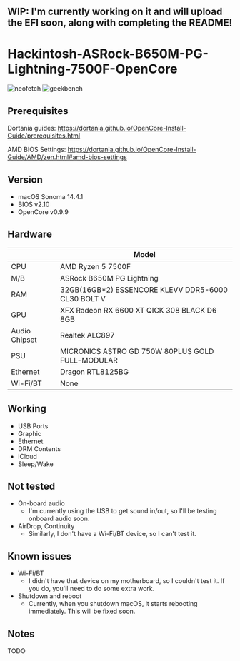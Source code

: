 ## WIP: I'm currently working on it and will upload the EFI soon, along with completing the README!
# Hackintosh-ASRock-B650M-PG-Lightning-7500F-OpenCore

![neofetch](https://github.com/edoko/Hackintosh-ASRock-B650M-PG-Lightning-7500F-OpenCore/assets/1365682/c0bd2aa7-451c-43ed-8315-147515c77240) ![geekbench](https://github.com/edoko/Hackintosh-ASRock-B650M-PG-Lightning-7500F-OpenCore/assets/1365682/99269ad1-db5a-4ed2-9646-acf64522ea32)


## Prerequisites
Dortania guides: https://dortania.github.io/OpenCore-Install-Guide/prerequisites.html

AMD BIOS Settings: https://dortania.github.io/OpenCore-Install-Guide/AMD/zen.html#amd-bios-settings


## Version
- macOS Sonoma 14.4.1
- BIOS v2.10
- OpenCore v0.9.9


## Hardware

|     |   Model   |
|-----|----------|
| CPU | AMD Ryzen 5 7500F |
| M/B | ASRock B650M PG Lightning |
| RAM | 32GB(16GB*2) ESSENCORE KLEVV DDR5-6000 CL30 BOLT V |
| GPU | XFX Radeon RX 6600 XT QICK 308 BLACK D6 8GB |
| Audio Chipset | Realtek ALC897 |
| PSU | MICRONICS ASTRO GD 750W 80PLUS GOLD FULL-MODULAR |
| Ethernet | Dragon RTL8125BG |
| Wi-Fi/BT | None |


## Working
- USB Ports
- Graphic
- Ethernet
- DRM Contents
- iCloud
- Sleep/Wake


## Not tested
- On-board audio
  - I'm currently using the USB to get sound in/out, so I'll be testing onboard audio soon.
- AirDrop, Continuity
  - Similarly, I don't have a Wi-Fi/BT device, so I can't test it.


## Known issues
- Wi-Fi/BT
  - I didn't have that device on my motherboard, so I couldn't test it. If you do, you'll need to do some extra work.
- Shutdown and reboot
  - Currently, when you shutdown macOS, it starts rebooting immediately. This will be fixed soon.


## Notes
TODO

